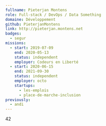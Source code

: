 ```yaml
---
fullname: Pieterjan Montens
role: Full-stack / DevOps / Data Something
domaine: Développement
github: PieterjanMontens
link: http://pieterjan.montens.net
badges:
  - segur
missions:
  - start: 2019-07-09
    end: 2020-05-13
    status: independent
    employer: Codeurs en Liberté
  - start: 2020-06-15
    end: 2021-09-30
    status: independent
    employer: octo
    startups:
      - les-emplois
      - place-de-marche-inclusion
previously:
  - andi
---
```

42

